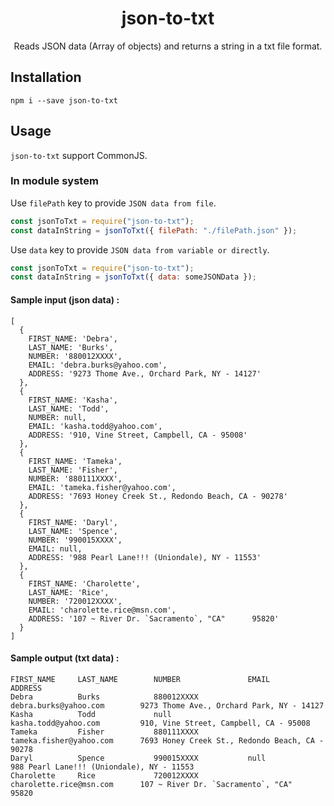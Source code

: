 <h1 align="center">json-to-txt</h1>

<div align="center">

Reads JSON data (Array of objects) and returns a string in a txt file format.

</div>

## Installation

```
npm i --save json-to-txt
```

## Usage

`json-to-txt` support CommonJS.

### In module system

Use `filePath` key to provide `JSON data from file`.

```javascript
const jsonToTxt = require("json-to-txt");
const dataInString = jsonToTxt({ filePath: "./filePath.json" });
```

Use `data` key to provide `JSON data from variable or directly`.

```javascript
const jsonToTxt = require("json-to-txt");
const dataInString = jsonToTxt({ data: someJSONData });
```

#### Sample input (json data) :

```
[
  {
    FIRST_NAME: 'Debra',
    LAST_NAME: 'Burks',
    NUMBER: '880012XXXX',
    EMAIL: 'debra.burks@yahoo.com',
    ADDRESS: '9273 Thome Ave., Orchard Park, NY - 14127'
  },
  {
    FIRST_NAME: 'Kasha',
    LAST_NAME: 'Todd',
    NUMBER: null,
    EMAIL: 'kasha.todd@yahoo.com',
    ADDRESS: '910, Vine Street, Campbell, CA - 95008'
  },
  {
    FIRST_NAME: 'Tameka',
    LAST_NAME: 'Fisher',
    NUMBER: '880111XXXX',
    EMAIL: 'tameka.fisher@yahoo.com',
    ADDRESS: '7693 Honey Creek St., Redondo Beach, CA - 90278'
  },
  {
    FIRST_NAME: 'Daryl',
    LAST_NAME: 'Spence',
    NUMBER: '990015XXXX',
    EMAIL: null,
    ADDRESS: '988 Pearl Lane!!! (Uniondale), NY - 11553'
  },
  {
    FIRST_NAME: 'Charolette',
    LAST_NAME: 'Rice',
    NUMBER: '720012XXXX',
    EMAIL: 'charolette.rice@msn.com',
    ADDRESS: '107 ~ River Dr. `Sacramento`, "CA"      95820'
  }
]
```

#### Sample output (txt data) :

```
FIRST_NAME     LAST_NAME        NUMBER               EMAIL                        ADDRESS
Debra          Burks            880012XXXX           debra.burks@yahoo.com        9273 Thome Ave., Orchard Park, NY - 14127
Kasha          Todd             null                 kasha.todd@yahoo.com         910, Vine Street, Campbell, CA - 95008
Tameka         Fisher           880111XXXX           tameka.fisher@yahoo.com      7693 Honey Creek St., Redondo Beach, CA - 90278
Daryl          Spence           990015XXXX           null                         988 Pearl Lane!!! (Uniondale), NY - 11553
Charolette     Rice             720012XXXX           charolette.rice@msn.com      107 ~ River Dr. `Sacramento`, "CA"      95820
```
